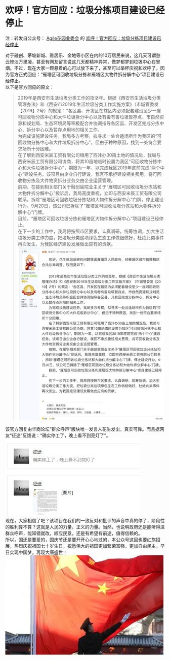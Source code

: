 # 欢呼！官方回应：垃圾分拣项目建设已经停止  
注：转发自公众号： [Agile花园业委会]() 的 [欢呼！官方回应：垃圾分拣项目建设已经停止](https://mp.weixin.qq.com/s/sYT4nXycCESAJ0JyxOB2cA)  

对于融创、茅坡新城、雅居乐、金地等小区在内的10万居民来说，这几天可谓愁云惨淡万里凝，甚至有网友留言说这几天都精神异常，做梦都梦到垃圾中心在冒烟。不过，现在大家一颗悬着的心可以放下来了，甚至可以举杯庆祝和欢呼了，因为官方正式回应：“雁塔区可回收垃圾分拣和雁塔区大物件拆分解中心”项目建设已经停止。  
以下是官方回应的原文：  
> 2019年是西安市生活垃圾分类工作的攻坚年。根据《西安市生活垃圾分类管理办法》和《西安市2019年生活垃圾分类工作实施方案》（市城管委发【2019】2号）的规定：“各区县、开发区在辖区内必须配套建设至少一座可回收物分拣中心和大件垃圾拆分中心以及有毒有害垃圾暂存点，市自然资源和规划局、生态环境局等积极配合并协调指导各区县、开发区完成分拣中心、拆分中心以及暂存点用地的相关工作。  
为完成设施建设任务，我局多方考察，拟寻求一处合适场所作为我区的“可回收物分拣中心和大件垃圾拆分中心”，但由于种种原因，找到一处符合要求场所十分困难。  
在了解到西安米辰工贸有限公司租用了西沣办30亩土地的情况后，我局与西安米辰工贸有限公司协商，将其10亩地临时设置为我区“可回收物分拣中心和大件垃圾拆分中心”，期限为一年，以完成我区2019年底前完成“两个中心”建设任务。该项目由企业自行建设，我区不承担建设相关费用，将可回收物分拣及大件物资拆分业务交由企业运营管理。  
前期，在接到相关部门关于融创宸院业主关于“雁塔区可回收垃圾分拣站和大物件拆分解中心”投诉后，我局高度重视，立即与西安米辰工贸有限公司联系，拆除“雁塔区可回收垃圾分拣站和大物件拆分解中心”门牌，停止建设行为。9月20日，该公司已拆除了“雁塔区可回收垃圾分拣站和大物件拆分解中心”门牌。  
目前，“雁塔区可回收垃圾分拣和雁塔区大物件拆分解中心”项目建设已经停止。  
在下一步的工作中，我局将按照市区要求，认真调研，统筹协调，加大生活垃圾分类工作力度，把垃圾分类这项绿色生态工作做细做好，杜绝此类事件再次发生，为我区经济建设发展做出应有的贡献。  
![官方回复](./assets/640.jpg)  

该官方回复由华商论坛“群众呼声”版块唯一发言人花生发出，真实可靠。而且据网友“征途”反馈说：“确实停工了，晚上看不到亮灯了”。  
![网友回复](./assets/641.jpg)  
现在，大家相信了吧？该项目在我们的一致反对和批评的声音中真的停了，阶段性的胜利算不算？这就是人民的力量，正义的力量。当然，也说明政府还是能听得进群众呼声，能知错就改，顺应民意，还是有希望有前途，值得信赖的。  
所以，国还是要爱的，国庆节还是要开开心心地过的，本公众号这回也要红旗招展，热烈庆祝祖国七十岁生日，祝愿伟大的祖国更加繁荣富强，更加自由民主，早日实现中国梦，再现大唐盛世！  
![国旗](./assets/642.jpg)  
